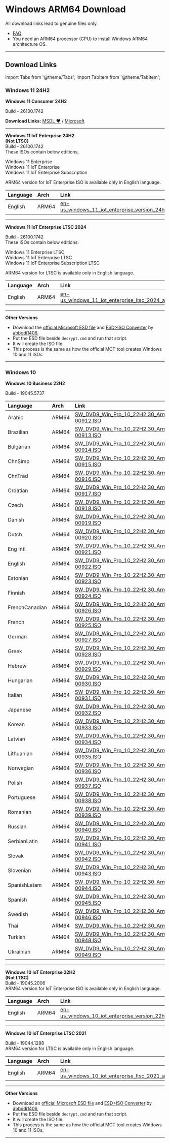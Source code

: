 # Windows ARM64 Download

All download links lead to genuine files only.

- [FAQ](genuine-installation-media.md#faq)
- You need an ARM64 processor (CPU) to install Windows ARM64 architecture OS.

------------------------------------------------------------------------

## Download Links

import Tabs from '@theme/Tabs';
import TabItem from '@theme/TabItem';

### Windows 11 24H2

<Tabs>

<TabItem value="Windows 11 Consumer 24H2" label="Windows 11 Consumer 24H2 ❤" default>

**Windows 11 Consumer 24H2**

Build - 26100.1742

**Download Links:** [MSDL ❤](https://msdl.gravesoft.dev/#3131) / [Microsoft](https://www.microsoft.com/en-us/software-download/windows11arm64)

------------------------------------------------------------------------

</TabItem>
<TabItem value="Windows 11 IoT Enterprise 24H2" label="Windows 11 IoT Enterprise 24H2" default>

**Windows 11 IoT Enterprise 24H2**  
**(Not LTSC)**  
Build - 26100.1742  
These ISOs contain below editions,  

Windows 11 Enterprise  
Windows 11 IoT Enterprise  
Windows 11 IoT Enterprise Subscription  

ARM64 version for IoT Enterprise ISO is available only in English language.  

| Language | Arch  | Link                                                                                                                                                                   |
|:---------|:------|:-----------------------------------------------------------------------------------------------------------------------------------------------------------------------|
| English  | ARM64 | [en-us_windows_11_iot_enterprise_version_24h2_arm64_dvd_e9155a10.iso](https://drive.massgrave.dev/en-us_windows_11_iot_enterprise_version_24h2_arm64_dvd_e9155a10.iso) |

------------------------------------------------------------------------

</TabItem>
<TabItem value="Windows 11 IoT Enterprise LTSC 2024" label="Windows 11 IoT Enterprise LTSC 2024" default>

**Windows 11 IoT Enterprise LTSC 2024**

Build - 26100.1742  
These ISOs contain below editions.  

Windows 11 Enterprise LTSC  
Windows 11 IoT Enterprise LTSC   
Windows 11 IoT Enterprise Subscription LTSC

ARM64 version for LTSC is available only in English language.  

| Language | Arch  | Link                                                                                                                                                             |
|:---------|:------|:-----------------------------------------------------------------------------------------------------------------------------------------------------------------|
| English  | ARM64 | [en-us_windows_11_iot_enterprise_ltsc_2024_arm64_dvd_ec517836.iso](https://drive.massgrave.dev/en-us_windows_11_iot_enterprise_ltsc_2024_arm64_dvd_ec517836.iso) |

------------------------------------------------------------------------

</TabItem>

<TabItem value="Other Versions" label="Other Versions" default>

**Other Versions**

- Download the [official Microsoft ESD file](https://worproject.com/esd) and [ESD>ISO Converter](https://github.com/abbodi1406/WHD/raw/master/scripts/esd-decrypter-wimlib-65.7z) by [abbodi1406](https://forums.mydigitallife.net/threads/abbodi1406s-batch-scripts-repo.74197/),
- Put the ESD file beside `decrypt.cmd` and run that script.
- It will create the ISO file.
- This process is the same as how the official MCT tool creates Windows 10 and 11 ISOs.

------------------------------------------------------------------------

</TabItem>
</Tabs>

### Windows 10

<Tabs>

<TabItem value="Windows 10 Business 22H2" label="Windows 10 Business 22H2" default>

**Windows 10 Business 22H2**

Build - 19045.5737

| Language       | Arch  | Link                                                                                                                                                                                           |
|:---------------|:------|:-----------------------------------------------------------------------------------------------------------------------------------------------------------------------------------------------|
| Arabic         | ARM64 | [SW_DVD9_Win_Pro_10_22H2.30_Arm64_Arabic_Pro_Ent_EDU_N_MLF_X24-00912.ISO](https://drive.massgrave.dev/SW_DVD9_Win_Pro_10_22H2.30_Arm64_Arabic_Pro_Ent_EDU_N_MLF_X24-00912.ISO)                 |
| Brazilian      | ARM64 | [SW_DVD9_Win_Pro_10_22H2.30_Arm64_Brazilian_Pro_Ent_EDU_N_MLF_X24-00913.ISO](https://drive.massgrave.dev/SW_DVD9_Win_Pro_10_22H2.30_Arm64_Brazilian_Pro_Ent_EDU_N_MLF_X24-00913.ISO)           |
| Bulgarian      | ARM64 | [SW_DVD9_Win_Pro_10_22H2.30_Arm64_Bulgarian_Pro_Ent_EDU_N_MLF_X24-00914.ISO](https://drive.massgrave.dev/SW_DVD9_Win_Pro_10_22H2.30_Arm64_Bulgarian_Pro_Ent_EDU_N_MLF_X24-00914.ISO)           |
| ChnSimp        | ARM64 | [SW_DVD9_Win_Pro_10_22H2.30_Arm64_ChnSimp_Pro_Ent_EDU_N_MLF_X24-00915.ISO](https://drive.massgrave.dev/SW_DVD9_Win_Pro_10_22H2.30_Arm64_ChnSimp_Pro_Ent_EDU_N_MLF_X24-00915.ISO)               |
| ChnTrad        | ARM64 | [SW_DVD9_Win_Pro_10_22H2.30_Arm64_ChnTrad_Pro_Ent_EDU_N_MLF_X24-00916.ISO](https://drive.massgrave.dev/SW_DVD9_Win_Pro_10_22H2.30_Arm64_ChnTrad_Pro_Ent_EDU_N_MLF_X24-00916.ISO)               |
| Croatian       | ARM64 | [SW_DVD9_Win_Pro_10_22H2.30_Arm64_Croatian_Pro_Ent_EDU_N_MLF_X24-00917.ISO](https://drive.massgrave.dev/SW_DVD9_Win_Pro_10_22H2.30_Arm64_Croatian_Pro_Ent_EDU_N_MLF_X24-00917.ISO)             |
| Czech          | ARM64 | [SW_DVD9_Win_Pro_10_22H2.30_Arm64_Czech_Pro_Ent_EDU_N_MLF_X24-00918.ISO](https://drive.massgrave.dev/SW_DVD9_Win_Pro_10_22H2.30_Arm64_Czech_Pro_Ent_EDU_N_MLF_X24-00918.ISO)                   |
| Danish         | ARM64 | [SW_DVD9_Win_Pro_10_22H2.30_Arm64_Danish_Pro_Ent_EDU_N_MLF_X24-00919.ISO](https://drive.massgrave.dev/SW_DVD9_Win_Pro_10_22H2.30_Arm64_Danish_Pro_Ent_EDU_N_MLF_X24-00919.ISO)                 |
| Dutch          | ARM64 | [SW_DVD9_Win_Pro_10_22H2.30_Arm64_Dutch_Pro_Ent_EDU_N_MLF_X24-00920.ISO](https://drive.massgrave.dev/SW_DVD9_Win_Pro_10_22H2.30_Arm64_Dutch_Pro_Ent_EDU_N_MLF_X24-00920.ISO)                   |
| Eng Intl       | ARM64 | [SW_DVD9_Win_Pro_10_22H2.30_Arm64_Eng_Intl_Pro_Ent_EDU_N_MLF_X24-00921.ISO](https://drive.massgrave.dev/SW_DVD9_Win_Pro_10_22H2.30_Arm64_Eng_Intl_Pro_Ent_EDU_N_MLF_X24-00921.ISO)             |
| English        | ARM64 | [SW_DVD9_Win_Pro_10_22H2.30_Arm64_English_Pro_Ent_EDU_N_MLF_X24-00922.ISO](https://drive.massgrave.dev/SW_DVD9_Win_Pro_10_22H2.30_Arm64_English_Pro_Ent_EDU_N_MLF_X24-00922.ISO)               |
| Estonian       | ARM64 | [SW_DVD9_Win_Pro_10_22H2.30_Arm64_Estonian_Pro_Ent_EDU_N_MLF_X24-00923.ISO](https://drive.massgrave.dev/SW_DVD9_Win_Pro_10_22H2.30_Arm64_Estonian_Pro_Ent_EDU_N_MLF_X24-00923.ISO)             |
| Finnish        | ARM64 | [SW_DVD9_Win_Pro_10_22H2.30_Arm64_Finnish_Pro_Ent_EDU_N_MLF_X24-00924.ISO](https://drive.massgrave.dev/SW_DVD9_Win_Pro_10_22H2.30_Arm64_Finnish_Pro_Ent_EDU_N_MLF_X24-00924.ISO)               |
| FrenchCanadian | ARM64 | [SW_DVD9_Win_Pro_10_22H2.30_Arm64_FrenchCanadian_Pro_Ent_EDU_N_MLF_X24-00926.ISO](https://drive.massgrave.dev/SW_DVD9_Win_Pro_10_22H2.30_Arm64_FrenchCanadian_Pro_Ent_EDU_N_MLF_X24-00926.ISO) |
| French         | ARM64 | [SW_DVD9_Win_Pro_10_22H2.30_Arm64_French_Pro_Ent_EDU_N_MLF_X24-00925.ISO](https://drive.massgrave.dev/SW_DVD9_Win_Pro_10_22H2.30_Arm64_French_Pro_Ent_EDU_N_MLF_X24-00925.ISO)                 |
| German         | ARM64 | [SW_DVD9_Win_Pro_10_22H2.30_Arm64_German_Pro_Ent_EDU_N_MLF_X24-00927.ISO](https://drive.massgrave.dev/SW_DVD9_Win_Pro_10_22H2.30_Arm64_German_Pro_Ent_EDU_N_MLF_X24-00927.ISO)                 |
| Greek          | ARM64 | [SW_DVD9_Win_Pro_10_22H2.30_Arm64_Greek_Pro_Ent_EDU_N_MLF_X24-00928.ISO](https://drive.massgrave.dev/SW_DVD9_Win_Pro_10_22H2.30_Arm64_Greek_Pro_Ent_EDU_N_MLF_X24-00928.ISO)                   |
| Hebrew         | ARM64 | [SW_DVD9_Win_Pro_10_22H2.30_Arm64_Hebrew_Pro_Ent_EDU_N_MLF_X24-00929.ISO](https://drive.massgrave.dev/SW_DVD9_Win_Pro_10_22H2.30_Arm64_Hebrew_Pro_Ent_EDU_N_MLF_X24-00929.ISO)                 |
| Hungarian      | ARM64 | [SW_DVD9_Win_Pro_10_22H2.30_Arm64_Hungarian_Pro_Ent_EDU_N_MLF_X24-00930.ISO](https://drive.massgrave.dev/SW_DVD9_Win_Pro_10_22H2.30_Arm64_Hungarian_Pro_Ent_EDU_N_MLF_X24-00930.ISO)           |
| Italian        | ARM64 | [SW_DVD9_Win_Pro_10_22H2.30_Arm64_Italian_Pro_Ent_EDU_N_MLF_X24-00931.ISO](https://drive.massgrave.dev/SW_DVD9_Win_Pro_10_22H2.30_Arm64_Italian_Pro_Ent_EDU_N_MLF_X24-00931.ISO)               |
| Japanese       | ARM64 | [SW_DVD9_Win_Pro_10_22H2.30_Arm64_Japanese_Pro_Ent_EDU_N_MLF_X24-00932.ISO](https://drive.massgrave.dev/SW_DVD9_Win_Pro_10_22H2.30_Arm64_Japanese_Pro_Ent_EDU_N_MLF_X24-00932.ISO)             |
| Korean         | ARM64 | [SW_DVD9_Win_Pro_10_22H2.30_Arm64_Korean_Pro_Ent_EDU_N_MLF_X24-00933.ISO](https://drive.massgrave.dev/SW_DVD9_Win_Pro_10_22H2.30_Arm64_Korean_Pro_Ent_EDU_N_MLF_X24-00933.ISO)                 |
| Latvian        | ARM64 | [SW_DVD9_Win_Pro_10_22H2.30_Arm64_Latvian_Pro_Ent_EDU_N_MLF_X24-00934.ISO](https://drive.massgrave.dev/SW_DVD9_Win_Pro_10_22H2.30_Arm64_Latvian_Pro_Ent_EDU_N_MLF_X24-00934.ISO)               |
| Lithuanian     | ARM64 | [SW_DVD9_Win_Pro_10_22H2.30_Arm64_Lithuanian_Pro_Ent_EDU_N_MLF_X24-00935.ISO](https://drive.massgrave.dev/SW_DVD9_Win_Pro_10_22H2.30_Arm64_Lithuanian_Pro_Ent_EDU_N_MLF_X24-00935.ISO)         |
| Norwegian      | ARM64 | [SW_DVD9_Win_Pro_10_22H2.30_Arm64_Norwegian_Pro_Ent_EDU_N_MLF_X24-00936.ISO](https://drive.massgrave.dev/SW_DVD9_Win_Pro_10_22H2.30_Arm64_Norwegian_Pro_Ent_EDU_N_MLF_X24-00936.ISO)           |
| Polish         | ARM64 | [SW_DVD9_Win_Pro_10_22H2.30_Arm64_Polish_Pro_Ent_EDU_N_MLF_X24-00937.ISO](https://drive.massgrave.dev/SW_DVD9_Win_Pro_10_22H2.30_Arm64_Polish_Pro_Ent_EDU_N_MLF_X24-00937.ISO)                 |
| Portuguese     | ARM64 | [SW_DVD9_Win_Pro_10_22H2.30_Arm64_Portuguese_Pro_Ent_EDU_N_MLF_X24-00938.ISO](https://drive.massgrave.dev/SW_DVD9_Win_Pro_10_22H2.30_Arm64_Portuguese_Pro_Ent_EDU_N_MLF_X24-00938.ISO)         |
| Romanian       | ARM64 | [SW_DVD9_Win_Pro_10_22H2.30_Arm64_Romanian_Pro_Ent_EDU_N_MLF_X24-00939.ISO](https://drive.massgrave.dev/SW_DVD9_Win_Pro_10_22H2.30_Arm64_Romanian_Pro_Ent_EDU_N_MLF_X24-00939.ISO)             |
| Russian        | ARM64 | [SW_DVD9_Win_Pro_10_22H2.30_Arm64_Russian_Pro_Ent_EDU_N_MLF_X24-00940.ISO](https://drive.massgrave.dev/SW_DVD9_Win_Pro_10_22H2.30_Arm64_Russian_Pro_Ent_EDU_N_MLF_X24-00940.ISO)               |
| SerbianLatin   | ARM64 | [SW_DVD9_Win_Pro_10_22H2.30_Arm64_Serbian_Latin_Pro_Ent_EDU_N_MLF_X24-00941.ISO](https://drive.massgrave.dev/SW_DVD9_Win_Pro_10_22H2.30_Arm64_Serbian_Latin_Pro_Ent_EDU_N_MLF_X24-00941.ISO)   |
| Slovak         | ARM64 | [SW_DVD9_Win_Pro_10_22H2.30_Arm64_Slovak_Pro_Ent_EDU_N_MLF_X24-00942.ISO](https://drive.massgrave.dev/SW_DVD9_Win_Pro_10_22H2.30_Arm64_Slovak_Pro_Ent_EDU_N_MLF_X24-00942.ISO)                 |
| Slovenian      | ARM64 | [SW_DVD9_Win_Pro_10_22H2.30_Arm64_Slovenian_Pro_Ent_EDU_N_MLF_X24-00943.ISO](https://drive.massgrave.dev/SW_DVD9_Win_Pro_10_22H2.30_Arm64_Slovenian_Pro_Ent_EDU_N_MLF_X24-00943.ISO)           |
| SpanishLatam   | ARM64 | [SW_DVD9_Win_Pro_10_22H2.30_Arm64_Spanish_Latam_Pro_Ent_EDU_N_MLF_X24-00944.ISO](https://drive.massgrave.dev/SW_DVD9_Win_Pro_10_22H2.30_Arm64_Spanish_Latam_Pro_Ent_EDU_N_MLF_X24-00944.ISO)   |
| Spanish        | ARM64 | [SW_DVD9_Win_Pro_10_22H2.30_Arm64_Spanish_Pro_Ent_EDU_N_MLF_X24-00945.ISO](https://drive.massgrave.dev/SW_DVD9_Win_Pro_10_22H2.30_Arm64_Spanish_Pro_Ent_EDU_N_MLF_X24-00945.ISO)               |
| Swedish        | ARM64 | [SW_DVD9_Win_Pro_10_22H2.30_Arm64_Swedish_Pro_Ent_EDU_N_MLF_X24-00946.ISO](https://drive.massgrave.dev/SW_DVD9_Win_Pro_10_22H2.30_Arm64_Swedish_Pro_Ent_EDU_N_MLF_X24-00946.ISO)               |
| Thai           | ARM64 | [SW_DVD9_Win_Pro_10_22H2.30_Arm64_Thai_Pro_Ent_EDU_N_MLF_X24-00947.ISO](https://drive.massgrave.dev/SW_DVD9_Win_Pro_10_22H2.30_Arm64_Thai_Pro_Ent_EDU_N_MLF_X24-00947.ISO)                     |
| Turkish        | ARM64 | [SW_DVD9_Win_Pro_10_22H2.30_Arm64_Turkish_Pro_Ent_EDU_N_MLF_X24-00948.ISO](https://drive.massgrave.dev/SW_DVD9_Win_Pro_10_22H2.30_Arm64_Turkish_Pro_Ent_EDU_N_MLF_X24-00948.ISO)               |
| Ukrainian      | ARM64 | [SW_DVD9_Win_Pro_10_22H2.30_Arm64_Ukrainian_Pro_Ent_EDU_N_MLF_X24-00949.ISO](https://drive.massgrave.dev/SW_DVD9_Win_Pro_10_22H2.30_Arm64_Ukrainian_Pro_Ent_EDU_N_MLF_X24-00949.ISO)           |

------------------------------------------------------------------------

</TabItem>
<TabItem value="Windows 10 IoT Enterprise 22H2" label="Windows 10 IoT Enterprise 22H2" default>

**Windows 10 IoT Enterprise 22H2**  
**(Not LTSC)**  
Build - 19045.2006  
ARM64 version for IoT Enterprise ISO is available only in English language.  

| Language | Arch  | Link                                                                                                                                                                   |
|:---------|:------|:-----------------------------------------------------------------------------------------------------------------------------------------------------------------------|
| English  | ARM64 | [en-us_windows_10_iot_enterprise_version_22h2_arm64_dvd_39566b6b.iso](https://drive.massgrave.dev/en-us_windows_10_iot_enterprise_version_22h2_arm64_dvd_39566b6b.iso) |

------------------------------------------------------------------------

</TabItem>
<TabItem value="Windows 10 IoT Enterprise LTSC 2021" label="Windows 10 IoT Enterprise LTSC 2021" default>

**Windows 10 IoT Enterprise LTSC 2021**

Build - 19044.1288  
ARM64 version for LTSC is available only in English language.  

| Language | Arch  | Link                                                                                                                                                             |
|:---------|:------|:-----------------------------------------------------------------------------------------------------------------------------------------------------------------|
| English  | ARM64 | [en-us_windows_10_iot_enterprise_ltsc_2021_arm64_dvd_e8d4fc46.iso](https://drive.massgrave.dev/en-us_windows_10_iot_enterprise_ltsc_2021_arm64_dvd_e8d4fc46.iso) |

------------------------------------------------------------------------

</TabItem>

<TabItem value="Old Versions" label="Other Versions" default>

**Other Versions**

- Download an [official Microsoft ESD file](https://worproject.com/esd) and [ESD>ISO Converter](https://github.com/abbodi1406/WHD/raw/master/scripts/esd-decrypter-wimlib-65.7z) by [abbodi1406](https://forums.mydigitallife.net/threads/abbodi1406s-batch-scripts-repo.74197/),
- Put the ESD file beside `decrypt.cmd` and run that script.
- It will create the ISO file.
- This process is the same as how the official MCT tool creates Windows 10 and 11 ISOs.

------------------------------------------------------------------------

</TabItem>
</Tabs>
